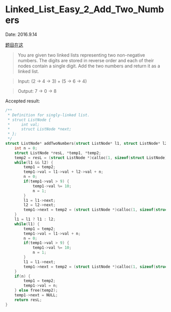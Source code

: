 # Linked_List_Easy_2_Add_Two_Numbers

Date: 2016.9.14

[题目在这](https://leetcode.com/problems/add-two-numbers/)

> You are given two linked lists representing two non-negative numbers. The digits are stored in reverse order and each of their nodes contain a single digit. Add the two numbers and return it as a linked list.

> Input: (2 -> 4 -> 3) + (5 -> 6 -> 4)

> Output: 7 -> 0 -> 8

Accepted result:

```c
/**
 * Definition for singly-linked list.
 * struct ListNode {
 *     int val;
 *     struct ListNode *next;
 * };
 */
struct ListNode* addTwoNumbers(struct ListNode* l1, struct ListNode* l2) {
    int n = 0;
    struct ListNode *resL, *temp1, *temp2;
    temp2 = resL = (struct ListNode *)calloc(1, sizeof(struct ListNode));
    while(l1 && l2) {
        temp1 = temp2;
        temp1->val = l1->val + l2->val + n;
        n = 0;
        if(temp1->val > 9) {
            temp1->val %= 10;
            n = 1;
        }
        l1 = l1->next;
        l2 = l2->next;
        temp1->next = temp2 = (struct ListNode *)calloc(1, sizeof(struct ListNode));
    }
    l1 = l1 ? l1 : l2;
    while(l1) {
        temp1 = temp2;
        temp1->val = l1->val + n;
        n = 0;
        if(temp1->val > 9) {
            temp1->val %= 10;
            n = 1;
        }
        l1 = l1->next;
        temp1->next = temp2 = (struct ListNode *)calloc(1, sizeof(struct ListNode));
    }
    if(n) {
        temp1 = temp2;
        temp1->val = n;
    } else free(temp2);
    temp1->next = NULL;
    return resL;
}
```

